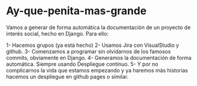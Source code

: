 # Ay-que-penita-mas-grande
Vamos a generar de forma automática la documentación de un proyecto de interés social, hecho en Django. Para ello:

1- Hacemos grupos (ya está hecho)
2- Usamos Jira con VisualStudio y github.
3- Comenzamos a programar sin olvidarnos de los famosos commits, obviamente en Django.
4- Generamos la documentación de forma automática. Siempre usando Despliegue continuo.
5- Y por no complicarnos la vida que estamos empezando y ya haremos más historias hacemos un despliegue en github pages o similar.
